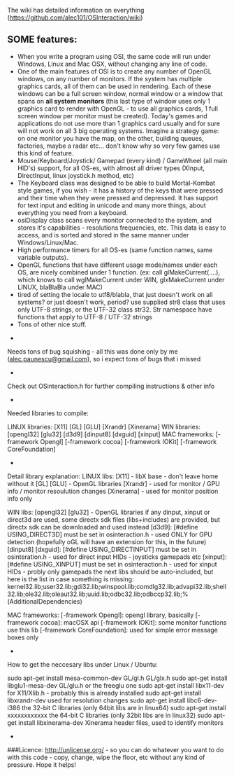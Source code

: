 
The wiki has detailed information on everything (https://github.com/alec101/OSInteraction/wiki)

SOME features:
--------------
* When you write a program using OSI, the same code will run under Windows, Linux and Mac OSX, without changing any line of code. 
* One of the main features of OSI is to create any number of OpenGL windows, on any number of monitors. If the system has multiple graphics cards, all of them can be used in rendering. Each of these windows can be a full screen window, normal window or a window that spans on **all system monitors** (this last type of window uses only 1 graphics card to render with OpenGL - to use all graphics cards, 1 full screen window per monitor must be created). Today's games and applications do not use more than 1 graphics card usually and for sure will not work on all 3 big operating systems. Imagine a strategy game: on one monitor you have the map, on the other, building queues, factories, maybe a radar etc... don't know why so very few games use this kind of feature.
* Mouse/Keyboard/Joystick/ Gamepad (every kind) / GameWheel (all main HID's) support, for all OS-es, with almost all driver types (XInput, DirectInput, linux joystick.h method, etc)
* The Keyboard class was designed to be able to build Mortal-Kombat style games, if you wish - it has a history of the keys that were pressed and their time when they were pressed and depressed. It has support for text input and editing in unicode and many more things, about everything you need from a keyboard.
* osiDisplay class scans every monitor connected to the system, and stores it's capabilities - resolutions frequencies, etc. This data is easy to access, and is sorted and stored in the same manner under Windows/Linux/Mac.
* High performance timers for all OS-es (same function names, same variable outputs).
* OpenGL functions that have different usage mode/names under each OS, are nicely combined under 1 function. (ex: call glMakeCurrent(....), which knows to call wglMakeCurrent under WIN, glxMakeCurrent under LINUX, blaBlaBla under MAC)
* tired of setting the locale to utf8/blabla, that just doesn't work on all systems? or just doesn't work, period? use supplied str8 class that uses only UTF-8 strings, or the UTF-32 class str32. Str namespace have functions that apply to UTF-8 / UTF-32 strings
* Tons of other nice stuff.

-
Needs tons of bug squishing - all this was done only by me (alec.paunescu@gmail.com), so i expect tons of bugs that i missed

-
Check out OSinteraction.h for further compiling instructions & other info

-
Needed libraries to compile:

LINUX libraries: [X11] [GL] [GLU] [Xrandr] [Xinerama]
WIN   libraries: [opengl32] [glu32] [d3d9] [dinput8] [dxguid] [xinput]
MAC  frameworks: [-framework Opengl] [-framework cocoa] [-framework IOKit] [-framework CoreFoundation]

-
Detail library explanation:
LINUX libs: [X11]      - libX base - don't leave home without it
            [GL] [GLU] - OpenGL libraries
            [Xrandr]   - used for monitor / GPU info / monitor resoulution changes
            [Xinerama] - used for monitor position info only

WIN libs: [opengl32] [glu32] - OpenGL libraries
          if any dinput, xinput or direct3d are used, some directx sdk files (libs+includes) are provided, but directx sdk can be downloaded and used instead
          [d3d9]:             [#define USING_DIRECT3D] must be set in osinteraction.h - used ONLY for GPU detection (hopefully oGL will have an extension for this, in the future)
          [dinput8] [dxguid]: [#define USING_DIRECTINPUT] must be set in osinteration.h - used for direct input HIDs - joysticks gamepads etc
          [xinput]:           [#define USING_XINPUT] must be set in osinteraction.h - used for xinput HIDs - probly only gamepads
          the next libs should be auto-included, but here is the list in case something is missing:
            kernel32.lib;user32.lib;gdi32.lib;winspool.lib;comdlg32.lib;advapi32.lib;shell32.lib;ole32.lib;oleaut32.lib;uuid.lib;odbc32.lib;odbccp32.lib;%(AdditionalDependencies)

MAC frameworks: [-framework Opengl]: opengl library, basically
                [-framework cocoa]: macOSX api
                [-framework IOKit]: some monitor functions use this lib
                [-framework CoreFoundation]: used for simple error message boxes only


-
How to get the neccesary libs under Linux / Ubuntu:

sudo apt-get install mesa-common-dev    GL/gl.h GL/glx.h
sudo apt-get install libglu1-mesa-dev   GL/glu.h
or the freeglu one
sudo apt-get install libx11-dev         for X11/Xlib.h  - probably this is already installed
sudo apt-get install libxrandr-dev      used for resolution changes
sudo apt-get install libc6-dev-i386     the 32-bit C libraries (only 64bit libs are in linux64)
sudo apt-get install xxxxxxxxxxxx       the 64-bit C libraries (only 32bit libs are in linux32)
sudo apt-get install libxinerama-dev    Xinerama header files, used to identify monitors


-
###Licence: 
http://unlicense.org/ - so you can do whatever you want to do with this code - copy, change, wipe the floor, etc without any kind of pressure. Hope it helps!



